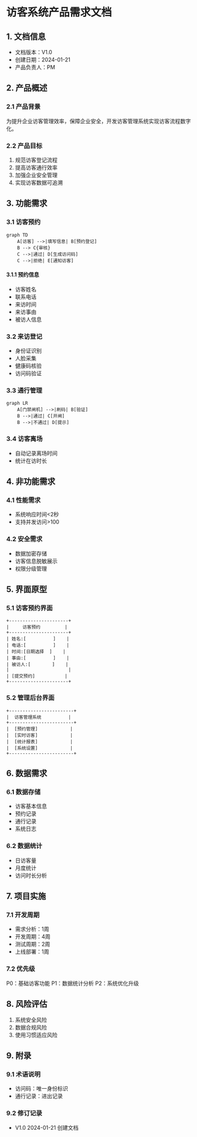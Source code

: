  # 访客系统产品需求文档

## 1. 文档信息

- 文档版本：V1.0
- 创建日期：2024-01-21
- 产品负责人：PM

## 2. 产品概述

### 2.1 产品背景
为提升企业访客管理效率，保障企业安全，开发访客管理系统实现访客流程数字化。

### 2.2 产品目标
1. 规范访客登记流程
2. 提高访客通行效率
3. 加强企业安全管理
4. 实现访客数据可追溯

## 3. 功能需求

### 3.1 访客预约
```mermaid
graph TD
    A[访客] -->|填写信息| B[预约登记]
    B --> C{审核}
    C -->|通过| D[生成访问码]
    C -->|拒绝| E[通知访客]
```

#### 3.1.1 预约信息
- 访客姓名
- 联系电话
- 来访时间
- 来访事由
- 被访人信息

### 3.2 来访登记
- 身份证识别
- 人脸采集
- 健康码核验
- 访问码验证

### 3.3 通行管理
```mermaid
graph LR
    A[门禁闸机] -->|刷码| B[验证]
    B -->|通过| C[开闸]
    B -->|不通过| D[提示]
```

### 3.4 访客离场
- 自动记录离场时间
- 统计在访时长

## 4. 非功能需求

### 4.1 性能需求
- 系统响应时间<2秒
- 支持并发访问>100

### 4.2 安全需求
- 数据加密存储
- 访客信息脱敏展示
- 权限分级管理

## 5. 界面原型

### 5.1 访客预约界面
```
+----------------------+
|     访客预约         |
+----------------------+
| 姓名:[          ]    |
| 电话:[          ]    |
| 时间:[日期选择  ]    |
| 事由:[          ]    |
| 被访人:[        ]    |
|                      |
| [提交预约]           |
+----------------------+
```

### 5.2 管理后台界面
```
+------------------------+
|  访客管理系统          |
+------------------------+
|  [预约管理]            |
|  [实时访客]            |
|  [统计报表]            |
|  [系统设置]            |
+------------------------+
```

## 6. 数据需求

### 6.1 数据存储
- 访客基本信息
- 预约记录
- 通行记录
- 系统日志

### 6.2 数据统计
- 日访客量
- 月度统计
- 访问时长分析

## 7. 项目实施

### 7.1 开发周期
- 需求分析：1周
- 开发周期：4周
- 测试周期：2周
- 上线部署：1周

### 7.2 优先级
P0：基础访客功能
P1：数据统计分析
P2：系统优化升级

## 8. 风险评估

1. 系统安全风险
2. 数据合规风险
3. 使用习惯适应风险

## 9. 附录

### 9.1 术语说明
- 访问码：唯一身份标识
- 通行记录：进出记录

### 9.2 修订记录
- V1.0 2024-01-21 创建文档
